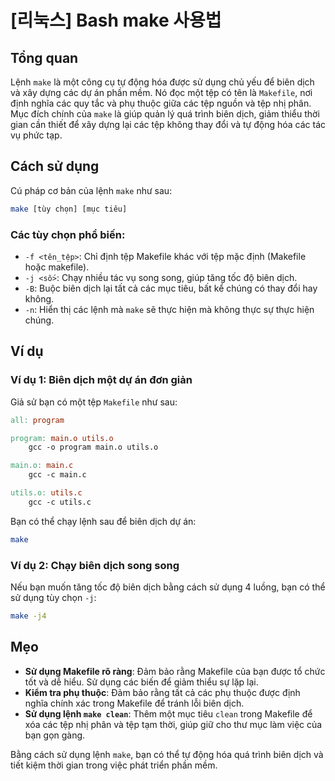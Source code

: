 # [리눅스] Bash make 사용법

## Tổng quan
Lệnh `make` là một công cụ tự động hóa được sử dụng chủ yếu để biên dịch và xây dựng các dự án phần mềm. Nó đọc một tệp có tên là `Makefile`, nơi định nghĩa các quy tắc và phụ thuộc giữa các tệp nguồn và tệp nhị phân. Mục đích chính của `make` là giúp quản lý quá trình biên dịch, giảm thiểu thời gian cần thiết để xây dựng lại các tệp không thay đổi và tự động hóa các tác vụ phức tạp.

## Cách sử dụng
Cú pháp cơ bản của lệnh `make` như sau:

```bash
make [tùy chọn] [mục tiêu]
```

### Các tùy chọn phổ biến:
- `-f <tên_tệp>`: Chỉ định tệp Makefile khác với tệp mặc định (Makefile hoặc makefile).
- `-j <số>`: Chạy nhiều tác vụ song song, giúp tăng tốc độ biên dịch.
- `-B`: Buộc biên dịch lại tất cả các mục tiêu, bất kể chúng có thay đổi hay không.
- `-n`: Hiển thị các lệnh mà `make` sẽ thực hiện mà không thực sự thực hiện chúng.

## Ví dụ
### Ví dụ 1: Biên dịch một dự án đơn giản
Giả sử bạn có một tệp `Makefile` như sau:

```makefile
all: program

program: main.o utils.o
    gcc -o program main.o utils.o

main.o: main.c
    gcc -c main.c

utils.o: utils.c
    gcc -c utils.c
```

Bạn có thể chạy lệnh sau để biên dịch dự án:

```bash
make
```

### Ví dụ 2: Chạy biên dịch song song
Nếu bạn muốn tăng tốc độ biên dịch bằng cách sử dụng 4 luồng, bạn có thể sử dụng tùy chọn `-j`:

```bash
make -j4
```

## Mẹo
- **Sử dụng Makefile rõ ràng**: Đảm bảo rằng Makefile của bạn được tổ chức tốt và dễ hiểu. Sử dụng các biến để giảm thiểu sự lặp lại.
- **Kiểm tra phụ thuộc**: Đảm bảo rằng tất cả các phụ thuộc được định nghĩa chính xác trong Makefile để tránh lỗi biên dịch.
- **Sử dụng lệnh `make clean`**: Thêm một mục tiêu `clean` trong Makefile để xóa các tệp nhị phân và tệp tạm thời, giúp giữ cho thư mục làm việc của bạn gọn gàng.

Bằng cách sử dụng lệnh `make`, bạn có thể tự động hóa quá trình biên dịch và tiết kiệm thời gian trong việc phát triển phần mềm.